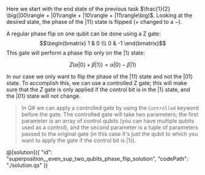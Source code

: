 Here we start with the end state of the previous task $\frac{1}{2} \big(|00\rangle + |01\rangle + |10\rangle + |11\rangle\big)$. Looking at the desired state, the phase of the $|11\rangle$ state is flipped ($+$ changed to a $-$).

A regular phase flip on one qubit can be done using a Z gate:
$$\begin{bmatrix} 1 & 0 \\\ 0 & -1 \end{bmatrix}$$
This gate will perform a phase flip only on the $|1\rangle$ state:

$$Z(\alpha|0\rangle + \beta|1\rangle) = \alpha|0\rangle - \beta|1\rangle$$

In our case we only want to flip the phase of the $|11\rangle$ state and not the $|01\rangle$ state. To accomplish this, we can use a controlled Z gate; this will make sure that the $Z$ gate is only applied if the control bit is in the $|1\rangle$ state, and the $|01\rangle$ state will not change.

> In Q# we can apply a controlled gate by using the `Controlled` keyword before the gate. The controlled gate will take two parameters; the first parameter is an array of control qubits (you can have multiple qubits used as a control), and the second parameter is a tuple of parameters passed to the original gate (in this case it's just the qubit to which you want to apply the gate if the control bit is $|1\rangle$).

@[solution]({
    "id": "superposition__even_sup_two_qubits_phase_flip_solution",
    "codePath": "./solution.qs"
})
